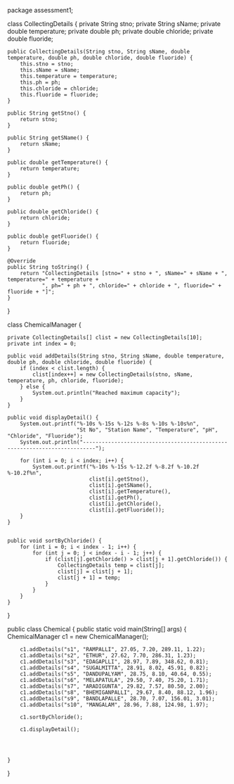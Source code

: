 package assessment1;

class CollectingDetails {
    private String stno;
    private String sName;
    private double temperature;
    private double ph;
    private double chloride;
    private double fluoride;

    public CollectingDetails(String stno, String sName, double temperature, double ph, double chloride, double fluoride) {
        this.stno = stno;
        this.sName = sName;
        this.temperature = temperature;
        this.ph = ph;
        this.chloride = chloride;
        this.fluoride = fluoride;
    }

    public String getStno() {
        return stno;
    }

    public String getSName() {
        return sName;
    }

    public double getTemperature() {
        return temperature;
    }

    public double getPh() {
        return ph;
    }

    public double getChloride() {
        return chloride;
    }

    public double getFluoride() {
        return fluoride;
    }

    @Override
    public String toString() {
        return "CollectingDetails [stno=" + stno + ", sName=" + sName + ", temperature=" + temperature + 
               ", ph=" + ph + ", chloride=" + chloride + ", fluoride=" + fluoride + "]";
    }
}

class ChemicalManager {
	
    private CollectingDetails[] clist = new CollectingDetails[10];
    private int index = 0;

    public void addDetails(String stno, String sName, double temperature, double ph, double chloride, double fluoride) {
        if (index < clist.length) {
            clist[index++] = new CollectingDetails(stno, sName, temperature, ph, chloride, fluoride);
        } else {
            System.out.println("Reached maximum capacity");
        }
    }
    
    public void displayDetail() {
        System.out.printf("%-10s %-15s %-12s %-8s %-10s %-10s%n", 
                          "St No", "Station Name", "Temperature", "pH", "Chloride", "Fluoride");
        System.out.println("--------------------------------------------------------------------------");

        for (int i = 0; i < index; i++) {
            System.out.printf("%-10s %-15s %-12.2f %-8.2f %-10.2f %-10.2f%n",
                              clist[i].getStno(),
                              clist[i].getSName(),
                              clist[i].getTemperature(),
                              clist[i].getPh(),
                              clist[i].getChloride(),
                              clist[i].getFluoride());
        }
    }


    public void sortByChloride() {
        for (int i = 0; i < index - 1; i++) {
            for (int j = 0; j < index - i - 1; j++) {
                if (clist[j].getChloride() > clist[j + 1].getChloride()) {
                    CollectingDetails temp = clist[j];
                    clist[j] = clist[j + 1];
                    clist[j + 1] = temp;
                }
            }
        }
    }

    
}

public class Chemical {
    public static void main(String[] args) {
        ChemicalManager c1 = new ChemicalManager();

        c1.addDetails("s1", "RAMPALLI", 27.05, 7.20, 289.11, 1.22);
        c1.addDetails("s2", "ETHUR", 27.62, 7.70, 286.31, 1.23);
        c1.addDetails("s3", "EDAGAPLLI", 28.97, 7.89, 348.62, 0.81);
        c1.addDetails("s4", "SUGALMITTA", 28.91, 8.02, 45.91, 0.82);
        c1.addDetails("s5", "DANDUPALYAM", 28.75, 8.10, 40.64, 0.55);
        c1.addDetails("s6", "MELAPATULA", 29.50, 7.40, 75.20, 1.71);
        c1.addDetails("s7", "ARADIGUNTA", 29.82, 7.57, 80.50, 2.00);
        c1.addDetails("s8", "BHEMIGANPALLI", 29.67, 8.40, 88.12, 1.96);
        c1.addDetails("s9", "BANDLAPALLE", 28.70, 7.07, 156.01, 3.01);
        c1.addDetails("s10", "MANGALAM", 28.96, 7.88, 124.98, 1.97);

        c1.sortByChloride();
        
        c1.displayDetail();
        
        
        
       
    }
}

